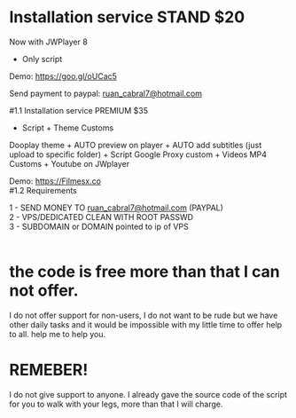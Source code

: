 # Installation service STAND $20

Now with JWPlayer 8

* Only script

Demo: https://goo.gl/oUCac5

Send payment to paypal: ruan_cabral7@hotmail.com<br>


#1.1 Installation service PREMIUM $35

* Script + Theme Customs<br>

Dooplay theme + AUTO preview on player + AUTO add subtitles (just upload to specific folder) + Script Google Proxy custom + Videos MP4 Customs + Youtube on JWplayer

Demo: https://Filmesx.co <br>
#1.2 Requirements

1 - SEND MONEY TO ruan_cabral7@hotmail.com (PAYPAL)<br>
2 - VPS/DEDICATED CLEAN WITH ROOT PASSWD <br>
3 - SUBDOMAIN or DOMAIN pointed to ip of VPS <br>
<br>

# the code is free more than that I can not offer.

I do not offer support for non-users, I do not want to be rude but we have other daily tasks and it would be impossible with my little time to offer help to all. help me to help you.<br>

# REMEBER!

I do not give support to anyone. I already gave the source code of the script for you to walk with your legs, more than that I will charge.




